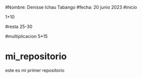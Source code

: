 #Nombre: Denisse Ichau Tabango 
#fecha: 20 junio 2023
#inicio 

1+10 

#resta
25-30

#multiplicacion 
5*15

# mi_repositorio
este es mi primer repositorio

